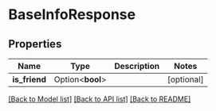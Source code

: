 # BaseInfoResponse

## Properties

Name | Type | Description | Notes
------------ | ------------- | ------------- | -------------
**is_friend** | Option<**bool**> |  | [optional]

[[Back to Model list]](../README.md#documentation-for-models) [[Back to API list]](../README.md#documentation-for-api-endpoints) [[Back to README]](../README.md)


